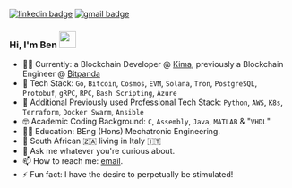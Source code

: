 [![linkedin badge](https://img.shields.io/badge/@BenWolfaardt-blue?style=flat&logo=linkedin)](https://www.linkedin.com/in/benwolfaardt/)
[![gmail badge](https://img.shields.io/badge/@BenjaminWolfaardt-white?style=flat&logo=gmail)](mailto:benjaminwolfaardt@gmail.com?subject=[GitHub]%20&body=Ciao%20Ben,)

### Hi, I'm Ben <img src="https://media.giphy.com/media/hvRJCLFzcasrR4ia7z/giphy.gif" width="30px">

- 👩‍💻 Currently: a Blockchain Developer @ [Kima](https://www.kima.network/), previously a Blockchain Engineer @ [₿itpanda](https://www.bitpanda.com/en)
- 🌱 Tech Stack: `Go`, `Bitcoin`, `Cosmos`, `EVM`, `Solana`, `Tron`, `PostgreSQL`, `Protobuf`, `gRPC`, `RPC`, `Bash Scripting`, `Azure`
- 📖 Additional Previously used Professional Tech Stack: `Python`, `AWS`, `K8s`, `Terraform`, `Docker Swarm`, `Ansible`
- 🤓 Academic Coding Background: `C`, `Assembly`, `Java`, `MATLAB` & "`VHDL`"
- 👨‍🔧 Education: BEng (Hons) Mechatronic Engineering.
- 📍 South African 🇿🇦 living in Italy 🇮🇹
- 💬 Ask me whatever you're curious about.
- 📫 How to reach me: [email](mailto:benjaminwolfaardt@gmail.com?subject=[GitHub]%20&body=Ciao%20Ben,).
- ⚡ Fun fact: I have the desire to perpetually be stimulated!

<!--
**BenWolfaardt/BenWolfaardt** is a ✨ _special_ ✨ repository because its `README.md` (this file) appears on your GitHub profile.

Here are some ideas to get you started:

- 🔭 I’m currently working on ...
- 🌱 I’m currently learning ...
- 👯 I’m looking to collaborate on ...
- 🤔 I’m looking for help with ...
- 💬 Ask me about ...
- 📫 How to reach me: ...
- 😄 Pronouns: ...
- ⚡ Fun fact: ...
-->
